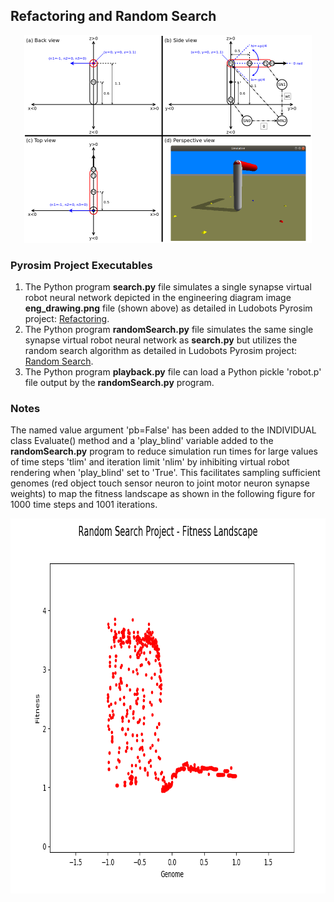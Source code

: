 ## Refactoring and Random Search

<p align="center">
 <img src="./eng_drawing.png" width="460" height="332" alt="Engineering Diagram"/>
</p>

### Pyrosim Project Executables

1. The Python program **search.py** file simulates a single synapse virtual robot neural network depicted in the engineering diagram image **eng_drawing.png** file (shown above) as detailed in Ludobots Pyrosim project: [Refactoring](https://www.reddit.com/r/ludobots/wiki/pyrosim/refactoring).
2. The Python program **randomSearch.py** file simulates the same single synapse virtual robot neural network as **search.py** but utilizes the random search algorithm as detailed in Ludobots Pyrosim project: [Random Search](https://www.reddit.com/r/ludobots/wiki/pyrosim/randomsearch).
3. The Python program **playback.py** file can load a Python pickle 'robot.p' file output by the **randomSearch.py** program.

### Notes

The named value argument 'pb=False' has been added to the INDIVIDUAL class Evaluate() method and a 'play_blind' variable added to the **randomSearch.py** program to reduce simulation run times for large values of time steps 'tlim' and iteration limit 'nlim' by inhibiting virtual robot rendering when 'play_blind' set to 'True'. This facilitates sampling sufficient genomes (red object touch sensor neuron to joint motor neuron synapse weights) to map the fitness landscape as shown in the following figure for 1000 time steps and 1001 iterations.

<center>
<img src="./randomSearch_fitness_landscape.png" width="800" height="600" alt="Random Search Project - Fitness Landscape Plot"/>
</center>

